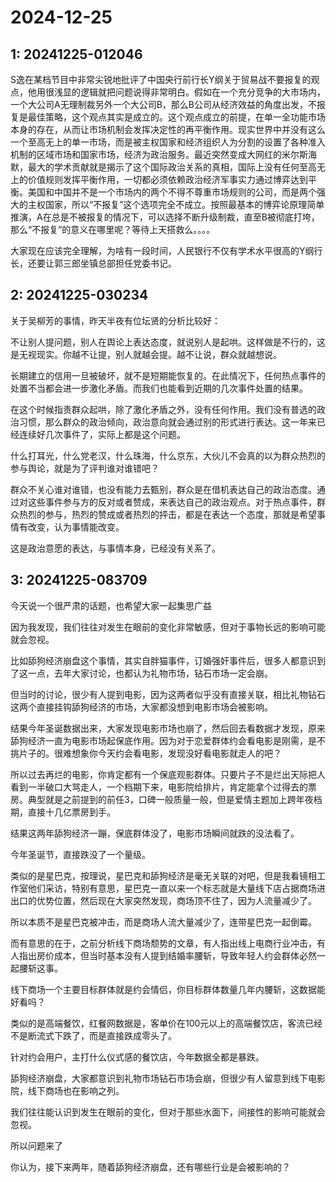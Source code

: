 # 2024-12-25

## 1: 20241225-012046

S逸在某档节目中非常尖锐地批评了中国央行前行长Y纲关于贸易战不要报复的观点，他用很浅显的逻辑就把问题说得非常明白。假如在一个充分竞争的大市场内，一个大公司A无理制裁另外一个大公司B，那么B公司从经济效益的角度出发，不报复是最佳策略，这个观点其实是成立的。这个观点成立的前提，在单一全功能市场本身的存在，从而让市场机制会发挥决定性的再平衡作用。现实世界中并没有这么一个至高无上的单一市场，而是被主权国家和经济组织人为分割的设置了各种准入机制的区域市场和国家市场，经济为政治服务。最近突然变成大网红的米尔斯海默，最大的学术贡献就是揭示了这个国际政治关系的真相，国际上没有任何至高无上的价值规则发挥平衡作用，一切都必须依赖政治经济军事实力通过博弈达到平衡。美国和中国并不是一个市场内的两个不得不尊重市场规则的公司，而是两个强大的主权国家，所以“不报复”这个选项完全不成立。按照最基本的博弈论原理简单推演，A在总是不被报复的情况下，可以选择不断升级制裁，直至B被彻底打垮，那么“不报复”的意义在哪里呢？等待上天搭救么。。。。

大家现在应该完全理解，为啥有一段时间，人民银行不仅有学术水平很高的Y纲行长，还要让郭三郎坐镇总部担任党委书记。

## 2: 20241225-030234

关于吴柳芳的事情，昨天半夜有位坛贤的分析比较好：

不让别人提问题，别人在舆论上表达态度，就说别人是起哄。这样做是不行的，这是无视现实。你越不让提，别人就越会提。越不让说，群众就越想说。

长期建立的信用一旦被破坏，就不是短期能恢复的。在此情况下，任何热点事件的处置不当都会进一步激化矛盾。而我们也能看到近期的几次事件处置的结果。

在这个时候指责群众起哄，除了激化矛盾之外，没有任何作用。我们没有普选的政治习惯，那么群众的政治倾向，政治意向就会通过别的形式进行表达。这一年来已经连续好几次事件了，实际上都是这个问题。

什么打耳光，什么党老汉，什么珠海，什么京东，大伙儿不会真的以为群众热烈的参与舆论，就是为了评判谁对谁错吧？

群众不关心谁对谁错，也没有能力去甄别，群众是在借机表达自己的政治态度。通过对这些事件参与方的反对或者赞成，来表达自己的政治观点。对于热点事件，群众热烈的参与，热烈的赞成或者热烈的抨击，都是在表达一个态度，那就是希望事情有改变，认为事情能改变。

这是政治意愿的表达，与事情本身，已经没有关系了。

## 3: 20241225-083709

今天说一个很严肃的话题，也希望大家一起集思广益

因为我发现，我们往往对发生在眼前的变化非常敏感，但对于事物长远的影响可能就会忽视。

比如舔狗经济崩盘这个事情，其实自胖猫事件，订婚强奸事件后，很多人都意识到了这一点，去年大家讨论，也都认为礼物市场，钻石市场一定会崩。

但当时的讨论，很少有人提到电影，因为这两者似乎没有直接关联，相比礼物钻石这两个直接挂钩舔狗经济的市场，大家都没想到电影市场会被影响。

结果今年圣诞数据出来，大家发现电影市场也崩了，然后回去看数据才发现，原来舔狗经济一直为电影市场起保底作用。因为对于恋爱群体约会看电影是刚需，是不挑片子的。很难想象你今天约会看电影，发现没好看电影就走人的吧？

所以过去再烂的电影，你肯定都有一个保底观影群体。只要片子不是烂出天际把人看到一半破口大骂走人，一个档期下来，电影院给排片，肯定能拿个过得去的票房。典型就是之前提到的前任3，口碑一般质量一般，但是爱情主题加上跨年夜档期，直接十几亿票房到手。

结果这两年舔狗经济一蹦，保底群体没了，电影市场瞬间就跌的没法看了。

今年圣诞节，直接跌没了一个量级。

类似的是星巴克，按理说，星巴克和舔狗经济是毫无关联的对吧，但是我看镜相工作室他们采访，特别有意思，星巴克一直以来一个标志就是大量线下店占据商场进出口的优势位置，然后现在大家突然发现，商场顶不住了，因为人流量减少了。

所以本质不是星巴克被冲击，而是商场人流大量减少了，连带星巴克一起倒霉。

而有意思的在于，之前分析线下商场颓势的文章，有人指出线上电商行业冲击，有人指出房价成本，但当时基本没有人提到结婚率腰斩，导致年轻人约会群体必然一起腰斩这事。

线下商场一个主要目标群体就是约会情侣，你目标群体数量几年内腰斩，这数据能好看吗？

类似的是高端餐饮，红餐网数据是，客单价在100元以上的高端餐饮店，客流已经不是断流式下跌了，而是直接跌成零头了。

针对约会用户，主打什么仪式感的餐饮店，今年数据全都是暴跌。

舔狗经济崩盘，大家都意识到礼物市场钻石市场会崩，但很少有人留意到线下电影院，线下商场也在影响之列。

我们往往能认识到发生在眼前的变化，但对于那些水面下，间接性的影响可能就会忽视。

所以问题来了

你认为，接下来两年，随着舔狗经济崩盘，还有哪些行业是会被影响的？

